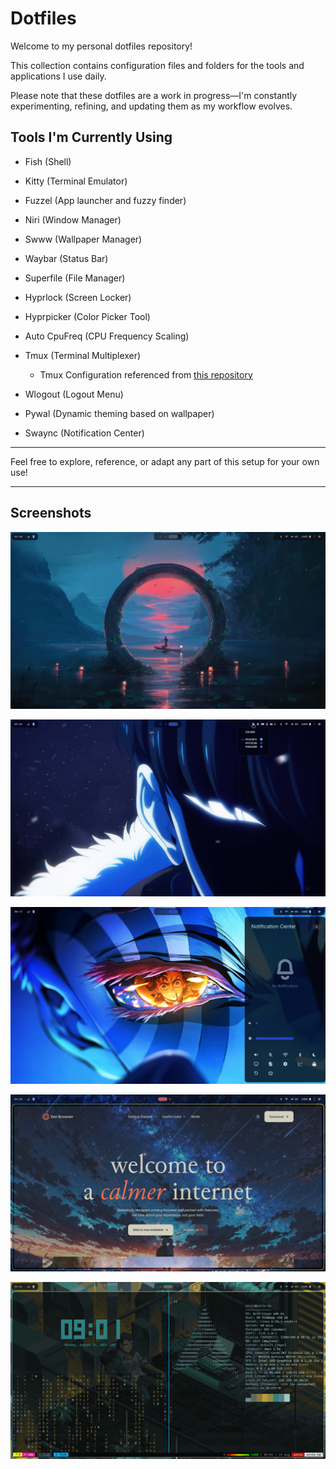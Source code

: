 # Dotfiles

Welcome to my personal dotfiles repository!  

This collection contains configuration files and folders for the tools and applications I use daily.  

Please note that these dotfiles are a work in progress—I'm constantly experimenting, refining, and updating them as my workflow evolves.

## Tools I'm Currently Using

- Fish (Shell)
- Kitty (Terminal Emulator)
- Fuzzel (App launcher and fuzzy finder)
- Niri (Window Manager)
- Swww (Wallpaper Manager)
- Waybar (Status Bar)
- Superfile (File Manager)
- Hyprlock (Screen Locker)
- Hyprpicker (Color Picker Tool)
- Auto CpuFreq (CPU Frequency Scaling)
- Tmux (Terminal Multiplexer)
    - Tmux Configuration referenced from [this repository](https://github.com/gpakosz/.tmux)

- Wlogout (Logout Menu)
- Pywal (Dynamic theming based on wallpaper)
- Swaync (Notification Center)

---

Feel free to explore, reference, or adapt any part of this setup for your own use!

---
## Screenshots

![Screenshot 3](assets/screenshots/3.png)

![Screenshot 2](assets/screenshots/2.png)

![Screenshot 1](assets/screenshots/1.png)

![Screenshot 5](assets/screenshots/5.png)

![Screenshot 4](assets/screenshots/4.png)

